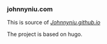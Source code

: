 ### johnnyniu.com

This is source of [_Johnnyniu.github.io_](https://github.com/JohnnyNiu/JohnnyNiu.github.io)

The project is based on hugo.


